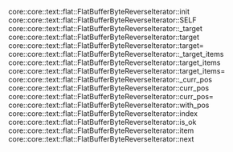 core::core::text::flat::FlatBufferByteReverseIterator::init
core::core::text::flat::FlatBufferByteReverseIterator::SELF
core::core::text::flat::FlatBufferByteReverseIterator::_target
core::core::text::flat::FlatBufferByteReverseIterator::target
core::core::text::flat::FlatBufferByteReverseIterator::target=
core::core::text::flat::FlatBufferByteReverseIterator::_target_items
core::core::text::flat::FlatBufferByteReverseIterator::target_items
core::core::text::flat::FlatBufferByteReverseIterator::target_items=
core::core::text::flat::FlatBufferByteReverseIterator::_curr_pos
core::core::text::flat::FlatBufferByteReverseIterator::curr_pos
core::core::text::flat::FlatBufferByteReverseIterator::curr_pos=
core::core::text::flat::FlatBufferByteReverseIterator::with_pos
core::core::text::flat::FlatBufferByteReverseIterator::index
core::core::text::flat::FlatBufferByteReverseIterator::is_ok
core::core::text::flat::FlatBufferByteReverseIterator::item
core::core::text::flat::FlatBufferByteReverseIterator::next